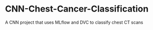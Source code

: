 # CNN-Chest-Cancer-Classification
A CNN project that uses MLflow and DVC to classify chest CT scans
